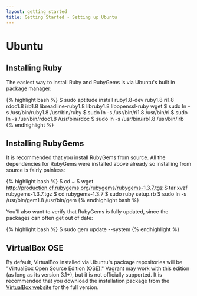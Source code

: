 ```yaml
---
layout: getting_started
title: Getting Started - Setting up Ubuntu
---
```

# Ubuntu

## Installing Ruby

The easiest way to install Ruby and RubyGems is via Ubuntu's built
in package manager:

{% highlight bash %}
$ sudo aptitude install ruby1.8-dev ruby1.8 ri1.8 rdoc1.8 irb1.8 libreadline-ruby1.8 libruby1.8 libopenssl-ruby wget
$ sudo ln -s /usr/bin/ruby1.8 /usr/bin/ruby
$ sudo ln -s /usr/bin/ri1.8 /usr/bin/ri
$ sudo ln -s /usr/bin/rdoc1.8 /usr/bin/rdoc
$ sudo ln -s /usr/bin/irb1.8 /usr/bin/irb
{% endhighlight %}

## Installing RubyGems

It is recommended that you install RubyGems from source. All the dependencies
for RubyGems were installed above already so installing from source is
fairly painless:

{% highlight bash %}
$ cd ~
$ wget http://production.cf.rubygems.org/rubygems/rubygems-1.3.7.tgz
$ tar xvzf rubygems-1.3.7.tgz
$ cd rubygems-1.3.7
$ sudo ruby setup.rb
$ sudo ln -s /usr/bin/gem1.8 /usr/bin/gem
{% endhighlight bash %}

You'll also want to verify that RubyGems is fully updated, since the
packages can often get out of date:

{% highlight bash %}
$ sudo gem update --system
{% endhighlight %}

## VirtualBox OSE

By default, VirtualBox installed via Ubuntu's package repositories
will be "VirtualBox Open Source Edition (OSE)." Vagrant may work with
this edition (as long as its version 3.1+), but it is not officially
supported. It is recommended that you download the installation package
from the [VirtualBox website](http://virtualbox.org) for the full version.
